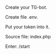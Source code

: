 Create your TG-bot.

Create file .env. 

Put your token into it.

Source file: index.php

Enter: /start
